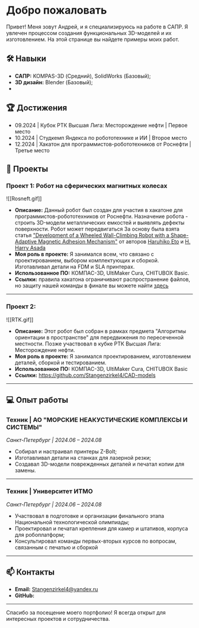 # Добро пожаловать

Привет! Меня зовут Андрей, и я специализируюсь на работе в САПР. Я увлечен процессом создания функциональных 3D-моделей и их изготовлением. На этой странице вы найдете примеры моих работ.

## 🛠️ Навыки

* **САПР:** KOMPAS-3D (Средний), SolidWorks (Базовый);
* **3D дизайн:** Blender (Базовый);
* 

## 🏆 Достижения

- 09.2024 | Кубок РТК Высшая Лига: Месторождение нефти | Первое место 
- 10.2024 | Студкемп Яндекса по робототехнике и ИИ | Второе место 
- 12.2024 | Хакатон для программистов-робототехников от Роснефти | Третье место
## 📂 Проекты

### Проект 1: Робот на сферических магнитных колесах

![[Rosneft.gif]]

* **Описание:** Данный робот был создан для участия в хакатоне для программистов-робототехников от Роснефти. Назначение робота - строить 3D-модели металлических емкостей и выявлять дефекты поверхности. Робот может передвигаться За основу была взята статья ["Development of a Wheeled Wall-Climbing Robot with a Shape-Adaptive Magnetic Adhesion Mechanism"](https://ieeexplore.ieee.org/document/9196919) от авторов [Haruhiko Eto](https://ieeexplore.ieee.org/author/37087237473) и [H. Harry Asada](https://ieeexplore.ieee.org/author/37279023100)
* **Моя роль в проекте:** Я занимался всем, что связано с проектированием, выбором комплектующих и сборкой. Изготавливал детали на FDM и SLA принтерах.
* **Использованное ПО:** КОМПАС-3D, UltiMaker Cura, CHITUBOX Basic.
* **Ссылки:** правила хакатона ограничивают распространение файлов, но защиту нашей команды в финале вы можете найти [здесь](https://vk.com/wall-42205388_4181)

---

### Проект 2: 

![[RTK.gif]]
* **Описание:** Этот робот был собран в рамках предмета "Алгоритмы ориентации в пространстве" для передвижения по пересеченной местности. Позже участвовал в кубке РТК Высшая Лига: Месторождение нефти.
* **Моя роль в проекте:** Я занимался проектированием, изготовлением деталей, сборкой и тестированием.
* **Использованное ПО:** КОМПАС-3D, UltiMaker Cura, CHITUBOX Basic
* **Ссылки:** https://github.com/Stangenzirkel4/CAD-models

---

## 💻 Опыт работы

### Техник | АО "МОРСКИЕ НЕАКУСТИЧЕСКИЕ КОМПЛЕКСЫ И СИСТЕМЫ"
*Санкт-Петербург | 2024.06 – 2024.08*

* Собирал и настраивал принтеры Z-Bolt;
* Изготавливал детали на станках для лазерной резки;
* Создавал 3D-модели поврежденных деталей и печатал копии для замены.

---

### Техник | Университет ИТМО
*Санкт-Петербург | 2024.06 – 2024.08*

* Участвовал в подготовке и организации финального этапа Национальной технологической олимпиады;
* Проектировал и печатал крепления для камер и штативов, корпуса для робоплатформ;
* Консультировал команды первых-вторых курсов по вопросам, связанным с печатью и сборкой

---

## 📫 Контакты

* **Email:** Stangenzirkel4@yandex.ru
* **GitHub:**

---

Спасибо за посещение моего портфолио! Я всегда открыт для интересных проектов и сотрудничества.